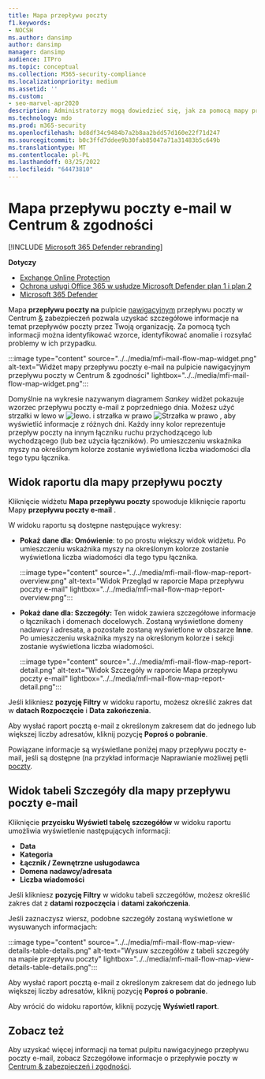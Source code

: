 ```yaml
---
title: Mapa przepływu poczty
f1.keywords:
- NOCSH
ms.author: dansimp
author: dansimp
manager: dansimp
audience: ITPro
ms.topic: conceptual
ms.collection: M365-security-compliance
ms.localizationpriority: medium
ms.assetid: ''
ms.custom:
- seo-marvel-apr2020
description: Administratorzy mogą dowiedzieć się, jak za pomocą mapy przepływu poczty na pulpicie nawigacyjnym przepływu poczty e-mail w Centrum zgodności usługi & Security & wizualizować i śledzić przepływy poczty e-mail z organizacji przez łączniki i bez użycia łączników.
ms.technology: mdo
ms.prod: m365-security
ms.openlocfilehash: bd8df34c9484b7a2b8aa2bdd57d160e22f71d247
ms.sourcegitcommit: b0c3ffd7ddee9b30fab85047a71a31483b5c649b
ms.translationtype: MT
ms.contentlocale: pl-PL
ms.lasthandoff: 03/25/2022
ms.locfileid: "64473810"
---
```

# <a name="mail-flow-map-in-the-security--compliance-center"></a>Mapa przepływu poczty e-mail w Centrum & zgodności

[!INCLUDE [Microsoft 365 Defender rebranding](../includes/microsoft-defender-for-office.md)]

**Dotyczy**
- [Exchange Online Protection](exchange-online-protection-overview.md)
- [Ochrona usługi Office 365 w usłudze Microsoft Defender plan 1 i plan 2](defender-for-office-365.md)
- [Microsoft 365 Defender](../defender/microsoft-365-defender.md)

Mapa **przepływu poczty na** pulpicie [nawigacyjnym](mail-flow-insights-v2.md) przepływu poczty w Centrum [&](https://protection.office.com) zabezpieczeń pozwala uzyskać szczegółowe informacje na temat przepływów poczty przez Twoją organizację. Za pomocą tych informacji można identyfikować wzorce, identyfikować anomalie i rozsyłać problemy w ich przypadku.

:::image type="content" source="../../media/mfi-mail-flow-map-widget.png" alt-text="Widżet mapy przepływu poczty e-mail na pulpicie nawigacyjnym przepływu poczty w Centrum & zgodności" lightbox="../../media/mfi-mail-flow-map-widget.png":::

Domyślnie na wykresie nazywanym diagramem *Sankey* widżet pokazuje wzorzec przepływu poczty e-mail z poprzedniego dnia. Możesz użyć strzałki w lewo w ![lewo.](../../media/scc-left-arrow.png) i strzałka w prawo ![Strzałka w prawo](../../media/scc-right-arrow.png) , aby wyświetlić informacje z różnych dni. Każdy inny kolor reprezentuje przepływ poczty na innym łączniku ruchu przychodzącego lub wychodzącego (lub bez użycia łączników). Po umieszczeniu wskaźnika myszy na określonym kolorze zostanie wyświetlona liczba wiadomości dla tego typu łącznika.

## <a name="report-view-for-the-mail-flow-map"></a>Widok raportu dla mapy przepływu poczty

Kliknięcie widżetu **Mapa przepływu poczty** spowoduje kliknięcie raportu Mapy **przepływu poczty e-mail** .

W widoku raportu są dostępne następujące wykresy:

- **Pokaż dane dla: Omówienie**: to po prostu większy widok widżetu. Po umieszczeniu wskaźnika myszy na określonym kolorze zostanie wyświetlona liczba wiadomości dla tego typu łącznika.

    :::image type="content" source="../../media/mfi-mail-flow-map-report-overview.png" alt-text="Widok Przegląd w raporcie Mapa przepływu poczty e-mail" lightbox="../../media/mfi-mail-flow-map-report-overview.png":::

- **Pokaż dane dla: Szczegóły:** Ten widok zawiera szczegółowe informacje o łącznikach i domenach docelowych. Zostaną wyświetlone domeny nadawcy i adresata, a pozostałe zostaną wyświetlone w obszarze **Inne**. Po umieszczeniu wskaźnika myszy na określonym kolorze i sekcji zostanie wyświetlona liczba wiadomości.

    :::image type="content" source="../../media/mfi-mail-flow-map-report-detail.png" alt-text="Widok Szczegóły w raporcie Mapa przepływu poczty e-mail" lightbox="../../media/mfi-mail-flow-map-report-detail.png":::

Jeśli klikniesz **pozycję Filtry** w widoku raportu, możesz określić zakres dat w **datach Rozpoczęcie** i **Data zakończenia**.

Aby wysłać raport pocztą e-mail z określonym zakresem dat do jednego lub większej liczby adresatów, kliknij pozycję **Poproś o pobranie**.

Powiązane informacje są wyświetlane poniżej mapy przepływu poczty e-mail, jeśli są dostępne (na przykład informacje Naprawianie możliwej pętli [poczty](mfi-mail-loop-insight.md).

## <a name="details-table-view-for-the-mail-flow-map"></a>Widok tabeli Szczegóły dla mapy przepływu poczty e-mail

Kliknięcie **przycisku Wyświetl tabelę szczegółów** w widoku raportu umożliwia wyświetlenie następujących informacji:

- **Data**
- **Kategoria**
- **Łącznik / Zewnętrzne usługodawca**
- **Domena nadawcy/adresata**
- **Liczba wiadomości**

Jeśli klikniesz **pozycję Filtry** w widoku tabeli szczegółów, możesz określić zakres dat z **datami rozpoczęcia** i **datami zakończenia**.

Jeśli zaznaczysz wiersz, podobne szczegóły zostaną wyświetlone w wysuwanych informacjach:

:::image type="content" source="../../media/mfi-mail-flow-map-view-details-table-details.png" alt-text="Wysuw szczegółów z tabeli szczegóły na mapie przepływu poczty" lightbox="../../media/mfi-mail-flow-map-view-details-table-details.png":::

Aby wysłać raport pocztą e-mail z określonym zakresem dat do jednego lub większej liczby adresatów, kliknij pozycję **Poproś o pobranie**.

Aby wrócić do widoku raportów, kliknij pozycję **Wyświetl raport**.

## <a name="see-also"></a>Zobacz też

Aby uzyskać więcej informacji na temat pulpitu nawigacyjnego przepływu poczty e-mail, zobacz Szczegółowe informacje o przepływie poczty w [Centrum & zabezpieczeń i zgodności](mail-flow-insights-v2.md).
